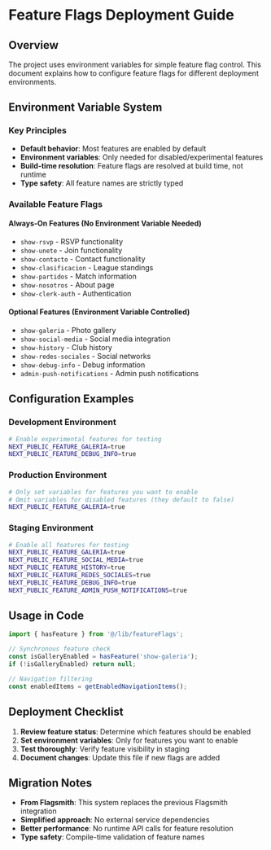 # Feature Flags Deployment Guide

## Overview

The project uses environment variables for simple feature flag control. This document explains how to configure feature flags for different deployment environments.

## Environment Variable System

### Key Principles
- **Default behavior**: Most features are enabled by default
- **Environment variables**: Only needed for disabled/experimental features
- **Build-time resolution**: Feature flags are resolved at build time, not runtime
- **Type safety**: All feature names are strictly typed

### Available Feature Flags

#### Always-On Features (No Environment Variable Needed)
- `show-rsvp` - RSVP functionality
- `show-unete` - Join functionality  
- `show-contacto` - Contact functionality
- `show-clasificacion` - League standings
- `show-partidos` - Match information
- `show-nosotros` - About page
- `show-clerk-auth` - Authentication

#### Optional Features (Environment Variable Controlled)
- `show-galeria` - Photo gallery
- `show-social-media` - Social media integration
- `show-history` - Club history
- `show-redes-sociales` - Social networks
- `show-debug-info` - Debug information
- `admin-push-notifications` - Admin push notifications

## Configuration Examples

### Development Environment
```bash
# Enable experimental features for testing
NEXT_PUBLIC_FEATURE_GALERIA=true
NEXT_PUBLIC_FEATURE_DEBUG_INFO=true
```

### Production Environment
```bash
# Only set variables for features you want to enable
# Omit variables for disabled features (they default to false)
NEXT_PUBLIC_FEATURE_GALERIA=true
```

### Staging Environment
```bash
# Enable all features for testing
NEXT_PUBLIC_FEATURE_GALERIA=true
NEXT_PUBLIC_FEATURE_SOCIAL_MEDIA=true
NEXT_PUBLIC_FEATURE_HISTORY=true
NEXT_PUBLIC_FEATURE_REDES_SOCIALES=true
NEXT_PUBLIC_FEATURE_DEBUG_INFO=true
NEXT_PUBLIC_FEATURE_ADMIN_PUSH_NOTIFICATIONS=true
```

## Usage in Code

```typescript
import { hasFeature } from '@/lib/featureFlags';

// Synchronous feature check
const isGalleryEnabled = hasFeature('show-galeria');
if (!isGalleryEnabled) return null;

// Navigation filtering
const enabledItems = getEnabledNavigationItems();
```

## Deployment Checklist

1. **Review feature status**: Determine which features should be enabled
2. **Set environment variables**: Only for features you want to enable
3. **Test thoroughly**: Verify feature visibility in staging
4. **Document changes**: Update this file if new flags are added

## Migration Notes

- **From Flagsmith**: This system replaces the previous Flagsmith integration
- **Simplified approach**: No external service dependencies
- **Better performance**: No runtime API calls for feature resolution
- **Type safety**: Compile-time validation of feature names